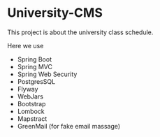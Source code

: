 # University-CMS

This project is about the university class schedule.

Here we use 
+ Spring Boot 
+ Spring MVC
+ Spring Web Security
+ PostgresSQL
+ Flyway
+ WebJars
+ Bootstrap
+ Lombock
+ Mapstract
+ GreenMail (for fake email massage)
